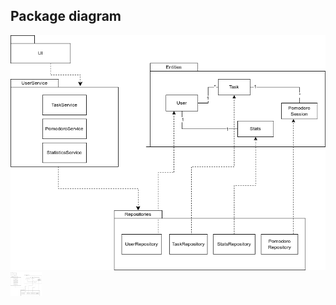 ## Package diagram

![Package diagram](image/package.png)
<img src="image/package.png" alt="Package diagram" width="50"/>
